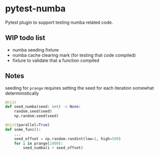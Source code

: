 # pytest-numba
Pytest plugin to support testing numba related code.

## WIP todo list
- numba seeding fixture
- numba cache clearing mark (for testing that code compiled)
- fixture to validate that a function compiled

## Notes
seeding for `prange` requires setting the seed for each iteration somewhat deterministically  

```python
@njit
def seed_numba(seed: int) -> None:
    random.seed(seed)
    np.random.seed(seed)

@njit(parallel=True)
def some_func():
    ...
    seed_offset = np.random.randint(low=1, high=500)
    for i in prange(1000):
        seed_numba(i + seed_offset)
```

